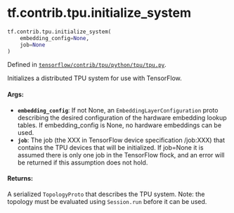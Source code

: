 <div itemscope itemtype="http://developers.google.com/ReferenceObject">
<meta itemprop="name" content="tf.contrib.tpu.initialize_system" />
</div>

# tf.contrib.tpu.initialize_system

``` python
tf.contrib.tpu.initialize_system(
    embedding_config=None,
    job=None
)
```



Defined in [`tensorflow/contrib/tpu/python/tpu/tpu.py`](https://www.tensorflow.org/code/tensorflow/contrib/tpu/python/tpu/tpu.py).

Initializes a distributed TPU system for use with TensorFlow.

#### Args:

* <b>`embedding_config`</b>: If not None, an `EmbeddingLayerConfiguration` proto
    describing the desired configuration of the hardware embedding lookup
    tables. If embedding_config is None, no hardware embeddings can be used.
* <b>`job`</b>: The job (the XXX in TensorFlow device specification /job:XXX)
    that contains the TPU devices that will be initialized. If job=None
    it is assumed there is only one job in the TensorFlow flock, and an
    error will be returned if this assumption does not hold.

#### Returns:

A serialized `TopologyProto` that describes the TPU system. Note:
  the topology must be evaluated using `Session.run` before it can be used.